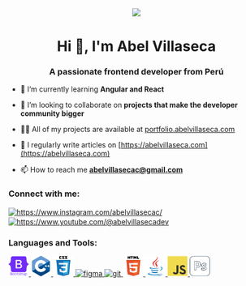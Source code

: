 <div align="center">
      <img
        src="https://media.giphy.com/media/QNFhOolVeCzPQ2Mx85/giphy.gif"
        width="200"
      />
    </div>
<h1 align="center">Hi 👋, I'm Abel Villaseca</h1>
<h3 align="center">A passionate frontend developer from Perú</h3>

- 🌱 I’m currently learning **Angular and React**

- 👯 I’m looking to collaborate on **projects that make the developer community bigger**

- 👨‍💻 All of my projects are available at [portfolio.abelvillaseca.com](https://portfolio.abelvillaseca.com)

- 📝 I regularly write articles on [https://abelvillaseca.com](https://abelvillaseca.com)

- 📫 How to reach me **abelvillasecac@gmail.com**

<h3 align="left">Connect with me:</h3>
<p align="left">
<a href="https://instagram.com/abelvillasecac/" target="_blank"><img align="center" src="https://raw.githubusercontent.com/rahuldkjain/github-profile-readme-generator/master/src/images/icons/Social/instagram.svg" alt="https://www.instagram.com/abelvillasecac/" height="30" width="40" /></a>
<a href="https://www.youtube.com/c/abelvillasecadev" target="_blank"><img align="center" src="https://raw.githubusercontent.com/rahuldkjain/github-profile-readme-generator/master/src/images/icons/Social/youtube.svg" alt="https://www.youtube.com/@abelvillasecadev" height="30" width="40" /></a>
</p>

<h3 align="left">Languages and Tools:</h3>
<p align="left"> <a href="https://getbootstrap.com" target="_blank" rel="noreferrer"> <img src="https://raw.githubusercontent.com/devicons/devicon/master/icons/bootstrap/bootstrap-plain-wordmark.svg" alt="bootstrap" width="40" height="40"/> </a> <a href="https://www.w3schools.com/cpp/" target="_blank" rel="noreferrer"> <img src="https://raw.githubusercontent.com/devicons/devicon/master/icons/cplusplus/cplusplus-original.svg" alt="cplusplus" width="40" height="40"/> </a> <a href="https://www.w3schools.com/css/" target="_blank" rel="noreferrer"> <img src="https://raw.githubusercontent.com/devicons/devicon/master/icons/css3/css3-original-wordmark.svg" alt="css3" width="40" height="40"/> </a> <a href="https://www.figma.com/" target="_blank" rel="noreferrer"> <img src="https://www.vectorlogo.zone/logos/figma/figma-icon.svg" alt="figma" width="40" height="40"/> </a> <a href="https://git-scm.com/" target="_blank" rel="noreferrer"> <img src="https://www.vectorlogo.zone/logos/git-scm/git-scm-icon.svg" alt="git" width="40" height="40"/> </a> <a href="https://www.w3.org/html/" target="_blank" rel="noreferrer"> <img src="https://raw.githubusercontent.com/devicons/devicon/master/icons/html5/html5-original-wordmark.svg" alt="html5" width="40" height="40"/> </a> <a href="https://www.java.com" target="_blank" rel="noreferrer"> <img src="https://raw.githubusercontent.com/devicons/devicon/master/icons/java/java-original.svg" alt="java" width="40" height="40"/> </a> <a href="https://developer.mozilla.org/en-US/docs/Web/JavaScript" target="_blank" rel="noreferrer"> <img src="https://raw.githubusercontent.com/devicons/devicon/master/icons/javascript/javascript-original.svg" alt="javascript" width="40" height="40"/> </a> <a href="https://www.photoshop.com/en" target="_blank" rel="noreferrer"> <img src="https://raw.githubusercontent.com/devicons/devicon/master/icons/photoshop/photoshop-line.svg" alt="photoshop" width="40" height="40"/> </a> </p>


<!---
abelvillasecaco/abelvillasecaco is a ✨ special ✨ repository because its `README.md` (this file) appears on your GitHub profile.
You can click the Preview link to take a look at your changes.
--->
